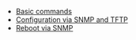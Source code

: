 * [Basic commands](Basic_commands.md)
* [Configuration via SNMP and TFTP](Configuration_via_SNMP_and_TFTP.md)
* [Reboot via SNMP](Reboot_via_SNMP.md)
